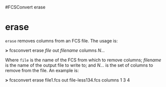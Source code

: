 #FCSConvert erase

# erase #

`erase` removes columns from an FCS file. The usage is:

**>** fcsconvert erase _file_ out _filename_ columns _N..._

Where `file` is the name of the FCS from which to remove columns; _filename_ is the name of the output file to write to; and _N..._ is the set of columns to remove from the file. An example is:

**>** fcsconvert erase file1.fcs out file-less134.fcs columns 1 3 4
